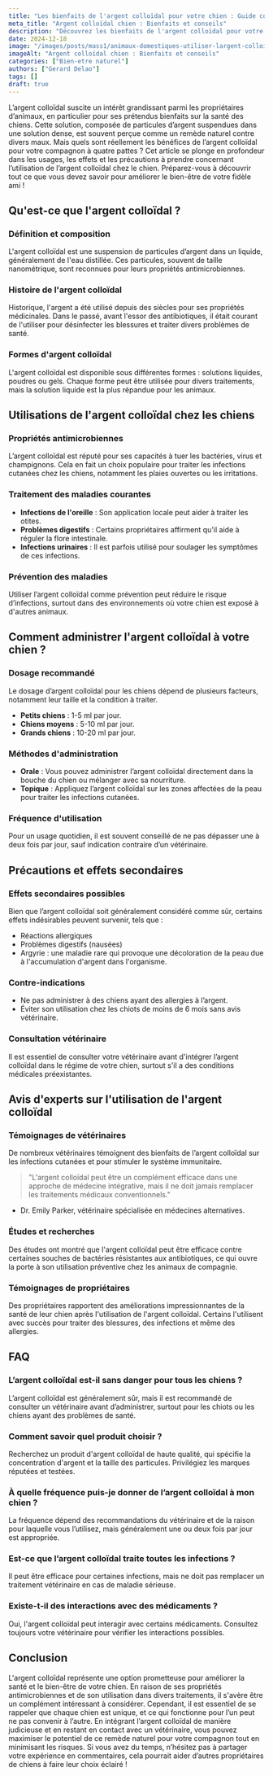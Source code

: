 ```yaml
---
title: "Les bienfaits de l'argent colloïdal pour votre chien : Guide complet"
meta_title: "Argent colloïdal chien : Bienfaits et conseils"
description: "Découvrez les bienfaits de l'argent colloïdal pour votre chien, son utilisation, ses effets et les précautions à prendre."
date: 2024-12-18
image: "/images/posts/mass1/animaux-domestiques-utiliser-largent-colloidal-chez-le-chien-et-le-chat.webp"
imageAlt: "Argent colloïdal chien : Bienfaits et conseils"
categories: ["Bien-etre naturel"]
authors: ["Gerard Delao"]
tags: []
draft: true
---
```


L’argent colloïdal suscite un intérêt grandissant parmi les propriétaires d’animaux, en particulier pour ses prétendus bienfaits sur la santé des chiens. Cette solution, composée de particules d’argent suspendues dans une solution dense, est souvent perçue comme un remède naturel contre divers maux. Mais quels sont réellement les bénéfices de l’argent colloïdal pour votre compagnon à quatre pattes ? Cet article se plonge en profondeur dans les usages, les effets et les précautions à prendre concernant l’utilisation de l’argent colloïdal chez le chien. Préparez-vous à découvrir tout ce que vous devez savoir pour améliorer le bien-être de votre fidèle ami !

## Qu'est-ce que l'argent colloïdal ?

### Définition et composition

L'argent colloïdal est une suspension de particules d’argent dans un liquide, généralement de l'eau distillée. Ces particules, souvent de taille nanométrique, sont reconnues pour leurs propriétés antimicrobiennes.

### Histoire de l'argent colloïdal

Historique, l'argent a été utilisé depuis des siècles pour ses propriétés médicinales. Dans le passé, avant l'essor des antibiotiques, il était courant de l'utiliser pour désinfecter les blessures et traiter divers problèmes de santé.

### Formes d'argent colloïdal

L'argent colloïdal est disponible sous différentes formes : solutions liquides, poudres ou gels. Chaque forme peut être utilisée pour divers traitements, mais la solution liquide est la plus répandue pour les animaux.

## Utilisations de l'argent colloïdal chez les chiens

### Propriétés antimicrobiennes

L’argent colloïdal est réputé pour ses capacités à tuer les bactéries, virus et champignons. Cela en fait un choix populaire pour traiter les infections cutanées chez les chiens, notamment les plaies ouvertes ou les irritations.

### Traitement des maladies courantes

- **Infections de l'oreille** : Son application locale peut aider à traiter les otites.
- **Problèmes digestifs** : Certains propriétaires affirment qu'il aide à réguler la flore intestinale.
- **Infections urinaires** : Il est parfois utilisé pour soulager les symptômes de ces infections.

### Prévention des maladies

Utiliser l’argent colloïdal comme prévention peut réduire le risque d’infections, surtout dans des environnements où votre chien est exposé à d'autres animaux.

## Comment administrer l'argent colloïdal à votre chien ?

### Dosage recommandé

Le dosage d’argent colloïdal pour les chiens dépend de plusieurs facteurs, notamment leur taille et la condition à traiter. 
- **Petits chiens** : 1-5 ml par jour.
- **Chiens moyens** : 5-10 ml par jour.
- **Grands chiens** : 10-20 ml par jour.

### Méthodes d'administration

- **Orale** : Vous pouvez administrer l’argent colloïdal directement dans la bouche du chien ou mélanger avec sa nourriture.
- **Topique** : Appliquez l’argent colloïdal sur les zones affectées de la peau pour traiter les infections cutanées.

### Fréquence d'utilisation

Pour un usage quotidien, il est souvent conseillé de ne pas dépasser une à deux fois par jour, sauf indication contraire d’un vétérinaire.

## Précautions et effets secondaires

### Effets secondaires possibles

Bien que l’argent colloïdal soit généralement considéré comme sûr, certains effets indésirables peuvent survenir, tels que :
- Réactions allergiques
- Problèmes digestifs (nausées)
- Argyrie : une maladie rare qui provoque une décoloration de la peau due à l'accumulation d'argent dans l'organisme.

### Contre-indications

- Ne pas administrer à des chiens ayant des allergies à l’argent.
- Éviter son utilisation chez les chiots de moins de 6 mois sans avis vétérinaire.

### Consultation vétérinaire

Il est essentiel de consulter votre vétérinaire avant d'intégrer l’argent colloïdal dans le régime de votre chien, surtout s'il a des conditions médicales préexistantes.

## Avis d'experts sur l'utilisation de l'argent colloïdal

### Témoignages de vétérinaires

De nombreux vétérinaires témoignent des bienfaits de l’argent colloïdal sur les infections cutanées et pour stimuler le système immunitaire. 

> "L'argent colloïdal peut être un complément efficace dans une approche de médecine intégrative, mais il ne doit jamais remplacer les traitements médicaux conventionnels." 
- Dr. Emily Parker, vétérinaire spécialisée en médecines alternatives.

### Études et recherches

Des études ont montré que l'argent colloïdal peut être efficace contre certaines souches de bactéries résistantes aux antibiotiques, ce qui ouvre la porte à son utilisation préventive chez les animaux de compagnie.

### Témoignages de propriétaires

Des propriétaires rapportent des améliorations impressionnantes de la santé de leur chien après l'utilisation de l'argent colloïdal. Certains l'utilisent avec succès pour traiter des blessures, des infections et même des allergies.

## FAQ

### L’argent colloïdal est-il sans danger pour tous les chiens ?

L’argent colloïdal est généralement sûr, mais il est recommandé de consulter un vétérinaire avant d’administrer, surtout pour les chiots ou les chiens ayant des problèmes de santé.

### Comment savoir quel produit choisir ?

Recherchez un produit d'argent colloïdal de haute qualité, qui spécifie la concentration d'argent et la taille des particules. Privilégiez les marques réputées et testées.

### À quelle fréquence puis-je donner de l’argent colloïdal à mon chien ?

La fréquence dépend des recommandations du vétérinaire et de la raison pour laquelle vous l’utilisez, mais généralement une ou deux fois par jour est appropriée.

### Est-ce que l’argent colloïdal traite toutes les infections ?

Il peut être efficace pour certaines infections, mais ne doit pas remplacer un traitement vétérinaire en cas de maladie sérieuse.

### Existe-t-il des interactions avec des médicaments ?

Oui, l'argent colloïdal peut interagir avec certains médicaments. Consultez toujours votre vétérinaire pour vérifier les interactions possibles.

## Conclusion

L'argent colloïdal représente une option prometteuse pour améliorer la santé et le bien-être de votre chien. En raison de ses propriétés antimicrobiennes et de son utilisation dans divers traitements, il s'avère être un complément intéressant à considérer. Cependant, il est essentiel de se rappeler que chaque chien est unique, et ce qui fonctionne pour l’un peut ne pas convenir à l’autre. En intégrant l’argent colloïdal de manière judicieuse et en restant en contact avec un vétérinaire, vous pouvez maximiser le potentiel de ce remède naturel pour votre compagnon tout en minimisant les risques. Si vous avez du temps, n’hésitez pas à partager votre expérience en commentaires, cela pourrait aider d’autres propriétaires de chiens à faire leur choix éclairé !

